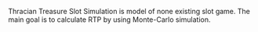 Thracian Treasure Slot Simulation is model of none existing slot game. The main goal is to calculate RTP by using Monte-Carlo simulation.